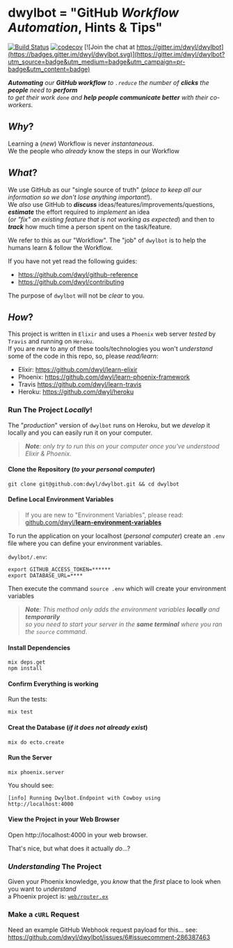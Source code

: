 # dwylbot = "GitHub _Workflow Automation_, Hints & Tips"

[![Build Status](https://travis-ci.org/dwyl/dwylbot.svg?branch=master)](https://travis-ci.org/dwyl/dwylbot)
[![codecov](https://codecov.io/gh/dwyl/dwylbot/branch/master/graph/badge.svg)](https://codecov.io/gh/dwyl/dwylbot)
[![Join the chat at https://gitter.im/dwyl/dwylbot](https://badges.gitter.im/dwyl/dwylbot.svg)](https://gitter.im/dwyl/dwylbot?utm_source=badge&utm_medium=badge&utm_campaign=pr-badge&utm_content=badge)

_**Automating** our **GitHub workflow** to `.reduce` the number of **clicks**
the **people** need to **perform** <br />
to get their work `done` and **help people communicate better**
with their co-workers._

## _Why_?

Learning a (_new_) Workflow is never _instantaneous_. <br />
We the people who _already_ know the steps in our Workflow

## _What_?

We use GitHub as our "single source of truth"
(_place to keep all our information
  so we don't lose anything important!_). <br />
We _also_ use GitHub to ***discuss*** ideas/features/improvements/questions,
***estimate*** the effort required to _implement_ an idea <br />
(_or "fix" an existing feature that is not working as expected_)
and then to ***track*** how much time a person spent on the task/feature.

We refer to this as our "Workflow".
The "job" of `dwylbot` is to help the humans learn & follow the Workflow.

If you have not yet read the following guides:
+ https://github.com/dwyl/github-reference
+ https://github.com/dwyl/contributing

The purpose of `dwylbot` will not be _clear_ to you.


## _How_?

This project is written in `Elixir` and uses a `Phoenix` web server
_tested_ by `Travis` and running on `Heroku`. <br />
If you are _new_ to any of these tools/technologies
you won't _understand_ some of the code
in this repo, so, please _read/learn_:

+ Elixir: https://github.com/dwyl/learn-elixir
+ Phoenix: https://github.com/dwyl/learn-phoenix-framework
+ Travis https://github.com/dwyl/learn-travis
+ Heroku: https://github.com/dwyl/heroku


### Run The Project _Locally_!

The "_production_" version of `dwylbot` runs on Heroku,
but we _develop_ it locally and you can easily run it on your computer.

> _**Note**: only try to run this on your computer once
you've understood Elixir & Phoenix._

#### Clone the Repository (_to your personal computer_)

```
git clone git@github.com:dwyl/dwylbot.git && cd dwylbot
```

#### Define Local Environment Variables

> If you are new to "Environment Variables", please read:
[github.com/dwyl/**learn-environment-variables**](https://github.com/dwyl/learn-environment-variables)

To run the application on your localhost (_personal computer_)
create an `.env` file where you can define your environment variables.

`dwylbot/.env`:
```
export GITHUB_ACCESS_TOKEN=******
export DATABASE_URL=****
```
Then execute the command ```source .env``` which will create your environment variables

> _**Note**: This method only adds the environment variables **locally**
and **temporarily** <br />
so you need to start your server in the **same terminal**
where you ran the `source` command_.

#### Install Dependencies

```
mix deps.get
npm install
```

#### Confirm Everything is working

Run the tests:

```
mix test
```

#### Creat the Database (_if it does not already exist_)

```
mix do ecto.create
```

#### Run the Server

```
mix phoenix.server
```
You should see:
```
[info] Running Dwylbot.Endpoint with Cowboy using http://localhost:4000
```

#### View the Project in your Web Browser

Open http://localhost:4000 in your web browser.



That's nice, but what does it actually _do_...?

### _Understanding_ The Project

Given your Phoenix knowledge, you _know_ that the _first_ place to look
when you want to _understand_ <br />a Phoenix project is:
[`web/router.ex`](https://github.com/dwyl/dwylbot/blob/master/web/router.ex)

### Make a `cURL` Request

Need an example GitHub Webhook request payload for this...
see: https://github.com/dwyl/dwylbot/issues/6#issuecomment-286387463
